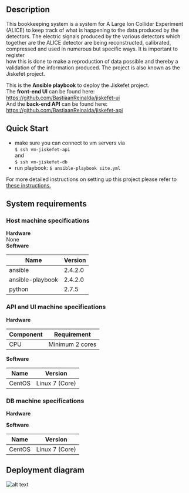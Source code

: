 ## Description
This bookkeeping system is a system for A Large Ion Collider Experiment
(ALICE) to keep track of what is happening to the data produced by the detectors. The electric signals produced by the various detectors which
together are the ALICE detector are being reconstructed, calibrated, compressed and used in numerous but specific ways. It is important to register  
how this is done to make a reproduction of data possible and thereby a validation of the information produced. The project is also known as the
Jiskefet project.  

This is the **Ansible playbook** to deploy the Jiskefet project.   
The **front-end UI** can be found here: https://github.com/BastiaanReinalda/jiskefet-ui  
And the **back-end API** can be found here: https://github.com/BastiaanReinalda/jiskefet-api  

## Quick Start

- make sure you can connect to vm servers via  
`$ ssh vm-jiskefet-api`  
and  
`$ ssh vm-jiskefet-db`
- run playbook: `$ ansible-playbook site.yml`

For more detailed instructions on setting up this project please refer to [these instructions.](https://github.com/misharigot/sfs-ansible/blob/develop/Instruction.md) 

## System requirements  
### **Host machine specifications**  
**Hardware**  
None  
**Software**  

Name | Version 
--- | --- 
ansible | 2.4.2.0  
ansible-playbook | 2.4.2.0  
python | 2.7.5   

### **API and UI machine specifications**  
**Hardware**  

Component | Requirement 
--- | --- 
CPU | Minimum 2 cores   

**Software**  

Name | Version 
--- | --- 
CentOS | Linux 7 (Core) 

### **DB machine specifications**
**Hardware**  

**Software**  

Name | Version 
--- | --- 
CentOS | Linux 7 (Core) 


## Deployment diagram
![alt text][dd]

[dd]: https://github.com/misharigot/sfs-ansible/blob/develop/Deployment_Diagram_Jiskefet.png "Deployment diagram"

